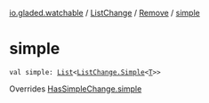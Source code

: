 [io.gladed.watchable](../../index.md) / [ListChange](../index.md) / [Remove](index.md) / [simple](./simple.md)

# simple

`val simple: `[`List`](https://kotlinlang.org/api/latest/jvm/stdlib/kotlin.collections/-list/index.html)`<`[`ListChange.Simple`](../-simple/index.md)`<`[`T`](index.md#T)`>>`

Overrides [HasSimpleChange.simple](../../-has-simple-change/simple.md)

